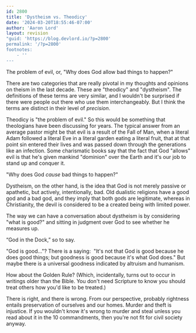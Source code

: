 ```yaml
---
id: 2800
title: 'Dystheism vs. Theodicy'
date: '2024-03-20T18:55:46-07:00'
author: 'Aaron Lord'
layout: revision
"guid: 'https://blog.devlord.io/?p=2800'
permalink: '/?p=2800'
footnotes:
    - ''
---
```


<!-- wp:paragraph -->
<p>The problem of evil, or, "Why does God allow bad things to happen?"</p>
<!-- /wp:paragraph -->

<!-- wp:paragraph -->
<p>There are two categories that are really pivotal in my thoughts and opinions on theism in the last decade. These are "theodicy" and "dystheism".&nbsp;The definitions of these terms are very similar, and I wouldn't be surprised if there were people out there who use them interchangeably. But I think the terms are distinct in their level of <em>precision</em>.</p>
<!-- /wp:paragraph -->

<!-- wp:paragraph -->
<p>Theodicy is "the problem of evil." So this would be something that theologians have been discussing for years. The typical answer from an average pastor might be that evil is a result of the Fall of Man, when a literal Adam followed a literal Eve in a literal garden eating a literal fruit, that at that point sin entered their lives and was passed down through the generations like an infection. Some charismatic books say that the fact that God "allows" evil is that he's given mankind "dominion" over the Earth and it's our job to stand up and conquer it.</p>
<!-- /wp:paragraph -->

<!-- wp:paragraph -->
<p>"Why does God <em>cause</em>&nbsp;bad things to happen?"</p>
<!-- /wp:paragraph -->

<!-- wp:paragraph -->
<p>Dystheism, on the other hand, is the idea that God is not merely passive or apathetic, but actively, intentionally, bad. Old dualistic religions have a good god and a bad god, and they imply that both gods are legitimate, whereas in Christianity, the devil is considered to be a created being with limited power.</p>
<!-- /wp:paragraph -->

<!-- wp:paragraph -->
<p>The way we can have a conversation about dystheism is by considering "what is good?" and sitting in judgment over God to see whether he measures up.</p>
<!-- /wp:paragraph -->

<!-- wp:paragraph -->
<p>“God in the Dock,” so to say.</p>
<!-- /wp:paragraph -->

<!-- wp:paragraph -->
<p>"God is good..."?&nbsp;There is a saying:&nbsp; "It's not that God is good because he does good things; but goodness is good because it's what God does." But maybe there is a universal goodness indicated by altruism and humanism.</p>
<!-- /wp:paragraph -->

<!-- wp:paragraph -->
<p>How about the Golden Rule?&nbsp;(Which, incidentally, turns out to occur in writings older than the Bible. You don't need Scripture to know you should treat others how you'd like to be treated.)</p>
<!-- /wp:paragraph -->

<!-- wp:paragraph -->
<p>There is right, and there is wrong. From our perspective, probably rightness entails preservation of ourselves and our homes. Murder and theft is injustice. If you wouldn't know it's wrong to murder and steal unless you read about it in the 10 commandments, then you're not fit for civil society anyway.</p>
<!-- /wp:paragraph -->